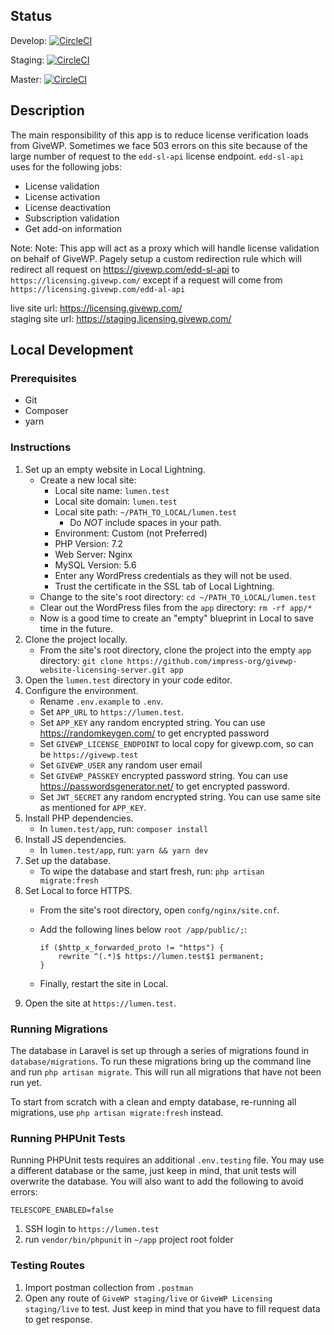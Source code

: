## Status

Develop: [![CircleCI](https://circleci.com/gh/impress-org/givewp-website-licensing-server/tree/develop.svg?style=svg&circle-token=b31e0f769943448843e6c777e0f083be803448a6)](https://circleci.com/gh/impress-org/givewp-website-licensing-server/tree/develop)

Staging: [![CircleCI](https://circleci.com/gh/impress-org/givewp-website-licensing-server/tree/staging.svg?style=svg&circle-token=b31e0f769943448843e6c777e0f083be803448a6)](https://circleci.com/gh/impress-org/givewp-website-licensing-server/tree/staging)

Master: [![CircleCI](https://circleci.com/gh/impress-org/givewp-website-licensing-server/tree/master.svg?style=svg&circle-token=b31e0f769943448843e6c777e0f083be803448a6)](https://circleci.com/gh/impress-org/givewp-website-licensing-server/tree/master)

## Description
The main responsibility of this app is to reduce license verification loads from GiveWP. Sometimes we face 503 errors on this site because of the large number of request to the `edd-sl-api` license endpoint.
`edd-sl-api` uses for the following jobs:
- License validation
- License activation
- License deactivation
- Subscription validation
- Get add-on information

Note: Note: This app will act as a proxy which will handle license validation on behalf of GiveWP. Pagely setup a custom redirection rule which will redirect all request on https://givewp.com/edd-sl-api to `https://licensing.givewp.com/` except if a request will come from `https://licensing.givewp.com/edd-al-api`

live site url: https://licensing.givewp.com/
<br>staging site url: https://staging.licensing.givewp.com/

                                             
## Local Development

### Prerequisites

- Git
- Composer
- yarn

### Instructions

1. Set up an empty website in Local Lightning.
    - Create a new local site:
        - Local site name: `lumen.test`
        - Local site domain: `lumen.test`
        - Local site path: `~/PATH_TO_LOCAL/lumen.test`
            - Do *NOT* include spaces in your path.
        - Environment: Custom (not Preferred)
        - PHP Version: 7.2
        - Web Server: Nginx
        - MySQL Version: 5.6
        - Enter any WordPress credentials as they will not be used.
        - Trust the certificate in the SSL tab of Local Lightning.
    - Change to the site's root directory: `cd ~/PATH_TO_LOCAL/lumen.test`
    - Clear out the WordPress files from the `app` directory: `rm -rf app/*`
    - Now is a good time to create an "empty" blueprint in Local to save time in the future.
2. Clone the project locally.
    - From the site's root directory, clone the project into the empty `app` directory: `git clone https://github.com/impress-org/givewp-website-licensing-server.git app`
3. Open the `lumen.test` directory in your code editor.
4. Configure the environment.
    - Rename `.env.example` to `.env`.
    - Set `APP_URL` to `https://lumen.test`.
    - Set `APP_KEY` any random encrypted string. You can use https://randomkeygen.com/ to get encrypted password
    - Set `GIVEWP_LICENSE_ENDPOINT` to local copy for givewp.com, so can be `https://givewp.test`
    - Set `GIVEWP_USER` any random user email
    - Set `GIVEWP_PASSKEY` encrypted password string. You can use https://passwordsgenerator.net/ to get encrypted password.
    - Set `JWT_SECRET` any random encrypted string. You can use same site as mentioned for `APP_KEY`.
4. Install PHP dependencies.
    - In `lumen.test/app`, run: `composer install`
7. Install JS dependencies.
    - In `lumen.test/app`, run: `yarn && yarn dev`
8. Set up the database.
    - To wipe the database and start fresh, run: `php artisan migrate:fresh`
9. Set Local to force HTTPS.
    - From the site's root directory, open `confg/nginx/site.cnf`.
    - Add the following lines below `root /app/public/;`:

        ```
        if ($http_x_forwarded_proto != "https") {
            rewrite ^(.*)$ https://lumen.test$1 permanent;
        }
        ```
    - Finally, restart the site in Local.
10. Open the site at `https://lumen.test`.

### Running Migrations

The database in Laravel is set up through a series of migrations found in `database/migrations`. To run these migrations
bring up the command line and run `php artisan migrate`. This will run all migrations that have not been run yet.

To start from scratch with a clean and empty database, re-running all migrations, use `php artisan migrate:fresh`
instead.

### Running PHPUnit Tests

Running PHPUnit tests requires an additional `.env.testing` file. You may use a different database or the same, just keep
in mind, that unit tests will overwrite the database. You will also want to add the following to avoid errors:

```
TELESCOPE_ENABLED=false
```

1. SSH login to `https://lumen.test`
2. run `vendor/bin/phpunit` in `~/app` project root folder

### Testing Routes
1. Import postman collection from `.postman`
2. Open any route of `GiveWP staging/live` or `GiveWP Licensing staging/live` to test. Just keep in mind
that you have to fill request data to get response.
